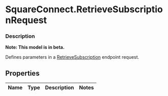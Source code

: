 # SquareConnect.RetrieveSubscriptionRequest

### Description
**Note: This model is in beta.**

Defines parameters in a  [RetrieveSubscription](#endpoint-subscriptions-retrievesubscription) endpoint request.

## Properties
Name | Type | Description | Notes
------------ | ------------- | ------------- | -------------


